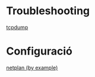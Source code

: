 # Troubleshooting
[tcpdump](https://danielmiessler.com/study/tcpdump/)  


# Configuració
[netplan (by example)](https://netplan.io/examples/)
